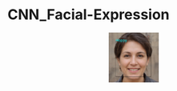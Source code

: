 # CNN_Facial-Expression

<p align="center">
<img src = "OutputImages/Test1.jpg" width = 100 height=100>
</p>
